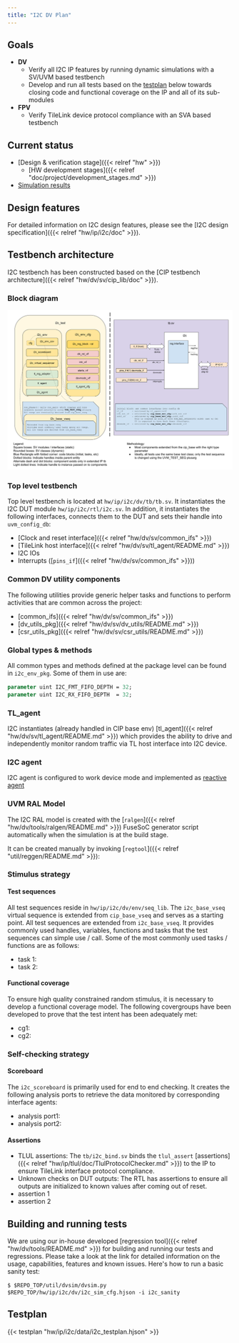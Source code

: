 ```yaml
---
title: "I2C DV Plan"
---
```


## Goals
* **DV**
  * Verify all I2C IP features by running dynamic simulations with a SV/UVM based testbench
  * Develop and run all tests based on the [testplan](#testplan) below towards closing code and functional coverage on the IP and all of its sub-modules
* **FPV**
  * Verify TileLink device protocol compliance with an SVA based testbench

## Current status
* [Design & verification stage]({{< relref "hw" >}})
  * [HW development stages]({{< relref "doc/project/development_stages.md" >}})
* [Simulation results](https://reports.opentitan.org/hw/ip/i2c/dv/latest/results.html)

## Design features
For detailed information on I2C design features, please see the
[I2C design specification]({{< relref "hw/ip/i2c/doc" >}}).

## Testbench architecture
I2C testbench has been constructed based on the
[CIP testbench architecture]({{< relref "hw/dv/sv/cip_lib/doc" >}}).

### Block diagram
![Block diagram](tb.svg)

### Top level testbench
Top level testbench is located at `hw/ip/i2c/dv/tb/tb.sv`. It instantiates the I2C DUT module `hw/ip/i2c/rtl/i2c.sv`.
In addition, it instantiates the following interfaces, connects them to the DUT and sets their handle into `uvm_config_db`:
* [Clock and reset interface]({{< relref "hw/dv/sv/common_ifs" >}})
* [TileLink host interface]({{< relref "hw/dv/sv/tl_agent/README.md" >}})
* I2C IOs
* Interrupts ([`pins_if`]({{< relref "hw/dv/sv/common_ifs" >}}))

### Common DV utility components
The following utilities provide generic helper tasks and functions to perform activities that are common across the project:
* [common_ifs]({{< relref "hw/dv/sv/common_ifs" >}})
* [dv_utils_pkg]({{< relref "hw/dv/sv/dv_utils/README.md" >}})
* [csr_utils_pkg]({{< relref "hw/dv/sv/csr_utils/README.md" >}})

### Global types & methods
All common types and methods defined at the package level can be found in
`i2c_env_pkg`. Some of them in use are:
```systemverilog
parameter uint I2C_FMT_FIFO_DEPTH = 32;
parameter uint I2C_RX_FIFO_DEPTH  = 32;
```

### TL_agent
I2C instantiates (already handled in CIP base env) [tl_agent]({{< relref "hw/dv/sv/tl_agent/README.md" >}})
which provides the ability to drive and independently monitor random traffic via
TL host interface into I2C device.

### I2C agent
I2C agent is configured to work device mode and implemented as [reactive agent](https://www.verilab.com/files/mastering_reactive_slaves.pdf)

### UVM RAL Model
The I2C RAL model is created with the [`ralgen`]({{< relref "hw/dv/tools/ralgen/README.md" >}}) FuseSoC generator script automatically when the simulation is at the build stage.

It can be created manually by invoking [`regtool`]({{< relref "util/reggen/README.md" >}}):

### Stimulus strategy
#### Test sequences
All test sequences reside in `hw/ip/i2c/dv/env/seq_lib`.
The `i2c_base_vseq` virtual sequence is extended from `cip_base_vseq` and serves as a starting point.
All test sequences are extended from `i2c_base_vseq`.
It provides commonly used handles, variables, functions and tasks that the test sequences can simple use / call.
Some of the most commonly used tasks / functions are as follows:
* task 1:
* task 2:

#### Functional coverage
To ensure high quality constrained random stimulus, it is necessary to develop a functional coverage model.
The following covergroups have been developed to prove that the test intent has been adequately met:
* cg1:
* cg2:

### Self-checking strategy
#### Scoreboard
The `i2c_scoreboard` is primarily used for end to end checking.
It creates the following analysis ports to retrieve the data monitored by corresponding interface agents:
* analysis port1:
* analysis port2:

#### Assertions
* TLUL assertions: The `tb/i2c_bind.sv` binds the `tlul_assert` [assertions]({{< relref "hw/ip/tlul/doc/TlulProtocolChecker.md" >}}) to the IP to ensure TileLink interface protocol compliance.
* Unknown checks on DUT outputs: The RTL has assertions to ensure all outputs are initialized to known values after coming out of reset.
* assertion 1
* assertion 2

## Building and running tests
We are using our in-house developed [regression tool]({{< relref "hw/dv/tools/README.md" >}}) for building and running our tests and regressions.
Please take a look at the link for detailed information on the usage, capabilities, features and known issues.
Here's how to run a basic sanity test:
```console
$ $REPO_TOP/util/dvsim/dvsim.py $REPO_TOP/hw/ip/i2c/dv/i2c_sim_cfg.hjson -i i2c_sanity
```

## Testplan
{{< testplan "hw/ip/i2c/data/i2c_testplan.hjson" >}}
